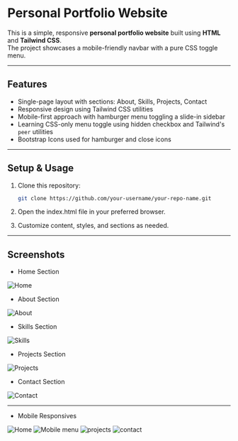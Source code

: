 # Personal Portfolio Website

This is a simple, responsive **personal portfolio website** built using **HTML** and **Tailwind CSS**.  
The project showcases a mobile-friendly navbar with a pure CSS toggle menu.

---

## Features

- Single-page layout with sections: About, Skills, Projects, Contact
- Responsive design using Tailwind CSS utilities
- Mobile-first approach with hamburger menu toggling a slide-in sidebar
- Learning CSS-only menu toggle using hidden checkbox and Tailwind's `peer` utilities
- Bootstrap Icons used for hamburger and close icons

---

## Setup & Usage

1. Clone this repository:

   ```bash
   git clone https://github.com/your-username/your-repo-name.git

2. Open the index.html file in your preferred browser.

3. Customize content, styles, and sections as needed.

---

## Screenshots

- Home Section

![Home](screenshots/home.png)

- About Section

![About](screenshots/about.png)

- Skills Section

![Skills](screenshots/about.png)

- Projects Section

![Projects](screenshots/projects.png)

- Contact Section

![Contact](screenshots/contact.png)

---

- Mobile Responsives

![Home](screenshots/m1.png)
![Mobile menu](screenshots/m2-menu-toggle.png)
![projects](screenshots/m3.png)
![contact](screenshots/m4.png)



